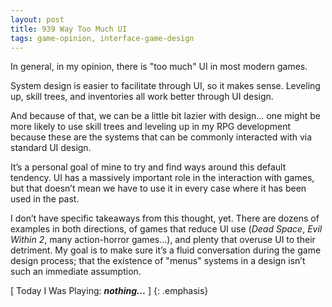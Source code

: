 ```yaml
---
layout: post
title: 939 Way Too Much UI
tags: game-opinion, interface-game-design
---
```

In general, in my opinion, there is "too much" UI in most modern games.

System design is easier to facilitate through UI, so it makes sense. Leveling up, skill trees, and inventories all work better through UI design.

And because of that, we can be a little bit lazier with design… one might be more likely to use skill trees and leveling up in my RPG development because these are the systems that can be commonly interacted with via standard UI design.

It’s a personal goal of mine to try and find ways around this default tendency. UI has a massively important role in the interaction with games, but that doesn’t mean we have to use it in every case where it has been used in the past.

I don’t have specific takeaways from this thought, yet. There are dozens of examples in both directions, of games that reduce UI use (*Dead Space*, *Evil Within 2*, many action-horror games…), and plenty that overuse UI to their detriment. My goal is to make sure it’s a fluid conversation during the game design process; that the existence of "menus" systems in a design isn’t such an immediate assumption.

[ Today I Was Playing: ***nothing...*** ]
{: .emphasis}

